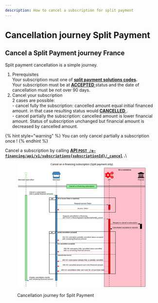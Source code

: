 ```yaml
---
description: How to cancel a subscription for split payment
---
```


# Cancellation journey Split Payment

## Cancel a Split Payment journey France

Split payment cancellation is a simple journey.

1. Prerequisites\
   Your subscription must one of [**split payment solutions codes**](../#e-financing-solution-codes)**.**\
   Your subscription must be at [**ACCEPTED** ](../e-financing-status-life-cycle.md)status and the date of cancellation must be not over 90 days.
2. Cancel your subscription\
   2 cases are possible:\
   \- cancel fully the subscription: cancelled amount equal initial financed amount. in that case resulting status would [**CANCELLED** ](../e-financing-status-life-cycle.md). \
   \- cancel partially the subscription: cancelled amount is lower financial amount. Status of subscription unchanged but financial amount is decreased by cancelled amount.&#x20;

{% hint style="warning" %}
You can only cancel partially a subscription once !
{% endhint %}

Cancel a subscription by calling [**API `POST /e-financing/api/v1/subscriptions{subscriptionId}/_cancel`**](../../../api-reference/e-financing-api/) **.**\


<div data-full-width="false">

<figure><img src="../../../.gitbook/assets/Cancel an e-financing subscrition (split payment only).png" alt=""><figcaption><p>Cancellation journey for Split Payment</p></figcaption></figure>

</div>
